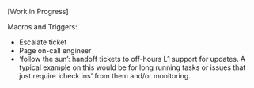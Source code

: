 \[Work in Progress\]

Macros and Triggers:

* Escalate ticket
* Page on-call engineer
* ‘follow the sun’: handoff tickets to off-hours L1 support for updates. A typical example on this would be for long running tasks or issues that just require ‘check ins’ from them and/or monitoring.



